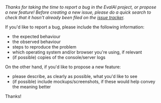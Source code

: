 _Thanks for taking the time to report a bug in the EvalAI project, or propose a new feature! Before creating a new issue, please do a quick search to check that it hasn't already been filed on the [issue tracker](https://github.com/Canvasbird/canvasboard/issues)._

If you'd like to report a bug, please include the following information:
- the expected behaviour
- the observed behaviour
- steps to reproduce the problem
- which operating system and/or browser you're using, if relevant
- (if possible) copies of the console/server logs

On the other hand, if you'd like to propose a new feature:
- please describe, as clearly as possible, what you'd like to see
- (if possible) include mockups/screenshots, if these would help convey the meaning better

Thanks!
